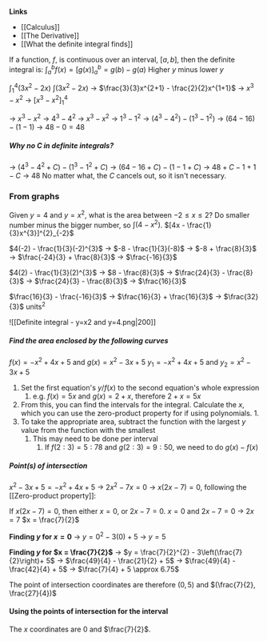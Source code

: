 **Links**
- [[Calculus]] 
- [[The Derivative]] 
- [[What the definite integral finds]] 

If a function, $f$, is continuous over an interval, $[a,b]$, then the definite integral is: 
$\int_{a}^{b} f(x) = [g(x)]^{b}_{a} = g(b) - g(a)$
Higher $y$ minus lower $y$

$\int_{1}^{4} (3x^{2} - 2x)$
$\int(3x^{2} - 2x)$
-> $\frac{3}{3}x^{2+1} - \frac{2}{2}x^{1+1}$
-> $x^{3} - x^{2}$
-> $[x^{3} - x^{2}]_{1}^{4}$

-> $x^{3} - x^{2}$
	-> $4^{3} - 4^{2}$
-> $x^{3} - x^{2}$
	-> $1^{3} - 1^{2}$
-> $(4^{3} - 4^{2}) - (1^{3} - 1^{2})$
-> $(64 - 16) - (1 - 1)$
-> $48 - 0 = 48$

##### Why no $C$ in definite integrals?
-> $(4^{3} - 4^{2} + C) - (1^{3} - 1^{2} + C)$
-> $(64 - 16 + C) - (1 - 1 + C)$
-> $48 + C -1 +1 - C$
-> $48$
No matter what, the $C$ cancels out, so it isn't necessary.


### From graphs
Given $y=4$ and $y = x^{2}$, what is the area between $-2 \leq x \leq 2$?
Do smaller number minus the bigger number, so $\int(4 - x^{2})$.
$[4x - \frac{1}{3}x^{3}]^{2}_{-2}$

$4(-2) - \frac{1}{3}(-2)^{3}$
-> $-8 - \frac{1}{3}(-8)$
-> $-8 + \frac{8}{3}$
-> $\frac{-24}{3} + \frac{8}{3}$
-> $\frac{-16}{3}$

$4(2) - \frac{1}{3}(2)^{3}$
-> $8 - \frac{8}{3}$
-> $\frac{24}{3} - \frac{8}{3}$
-> $\frac{24}{3} - \frac{8}{3}$
-> $\frac{16}{3}$

$\frac{16}{3} - \frac{-16}{3}$
-> $\frac{16}{3} + \frac{16}{3}$
-> $\frac{32}{3}$ units$^{2}$


![[Definite integral - y=x2 and y=4.png|200]]



##### Find the area enclosed by the following curves
$f(x) = -x^{2} + 4x + 5$ and $g(x) = x^{2} - 3x + 5$
$y_{1} = -x^{2} + 4x + 5$ and $y_{2} = x^{2} - 3x + 5$

1. Set the first equation's $y$/$f(x)$ to the second equation's whole expression
	1. e.g. $f(x) = 5x$ and $g(x) = 2+x$, therefore $2+x = 5x$
2. From this, you can find the intervals for the integral. Calculate the $x$, which you can use the zero-product property for if using polynomials.
	1. 
3. To take the appropriate area, subtract the function with the largest $y$ value from the function with the smallest
	1. This may need to be done per interval
		1. If $f(2:3)=5:78$ and $g(2:3)=9:50$, we need to do $g(x) - f(x)$

##### Point(s) of intersection
$x^{2} - 3x + 5 = -x^{2} + 4x + 5$
-> $2x^{2} -7x = 0$
-> $x(2x - 7) = 0$, following the [[Zero-product property]]:

If $x(2x - 7) = 0$, then either $x = 0$, or $2x-7 = 0$.
$x = 0$
and
$2x - 7 = 0$
-> $2x = 7$
$x = \frac{7}{2}$

**Finding $y$ for $x = 0$**
-> $y = 0^{2} - 3(0) + 5$
	-> $y= 5$

**Finding $y$ for $x = \frac{7}{2}$**
-> $y = \frac{7}{2}^{2} - 3\left(\frac{7}{2}\right)+ 5$
	-> $\frac{49}{4} - \frac{21}{2} + 5$
	-> $\frac{49}{4} - \frac{42}{4} + 5$
	-> $\frac{7}{4} + 5 \approx 6.75$ 

The point of intersection coordinates are therefore
$(0, 5)$ and $(\frac{7}{2}, \frac{27}{4})$


#### Using the points of intersection for the interval
The $x$ coordinates are $0$ and $\frac{7}{2}$.